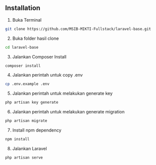## Installation

1. Buka Terminal
```bash
git clone https://github.com/MSIB-MIKTI-Fullstack/laravel-base.git
```
2. Buka folder hasil clone
```bash
cd laravel-base
```
3. Jalankan Composer Install
```bash
composer install
``` 
4. Jalankan perintah untuk copy .env
```bash
cp .env.example .env
```
5. Jalankan perintah untuk melakukan generate key
```bash
php artisan key generate
```
6. Jalankan perintah untuk melakukan generate migration
```bash
php artisan migrate
```
7. Install npm dependency
```bash
npm install
```
8. Jalankan Laravel
```bash
php artisan serve
```
